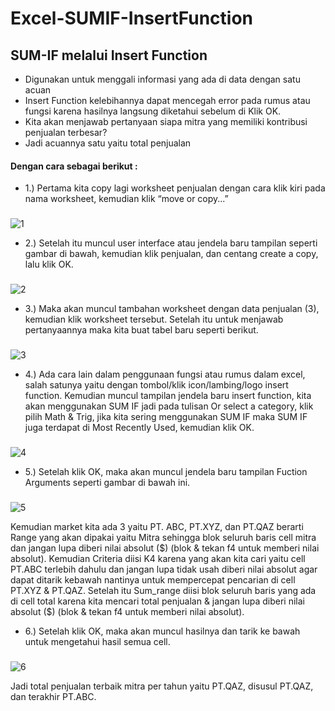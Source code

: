 # Excel-SUMIF-InsertFunction


## SUM-IF melalui Insert Function
 - Digunakan untuk menggali informasi yang ada di data dengan satu acuan
 - Insert Function kelebihannya dapat mencegah error pada rumus atau fungsi karena hasilnya langsung diketahui sebelum di Klik OK.
 - Kita akan menjawab pertanyaan siapa mitra yang memiliki kontribusi penjualan terbesar?
 - Jadi acuannya satu yaitu total penjualan


#### Dengan cara sebagai berikut :
- 1.) Pertama kita copy lagi worksheet penjualan dengan cara klik kiri pada nama worksheet, kemudian klik “move or copy...”
###
![1](https://user-images.githubusercontent.com/86678205/165497699-3c92f0ad-745d-48b8-a828-d1432825f261.png)

- 2.) Setelah itu muncul user interface atau jendela baru tampilan seperti gambar di bawah, kemudian klik penjualan, dan centang create a copy, lalu klik OK.
###
![2](https://user-images.githubusercontent.com/86678205/165497732-deeb8887-bb43-40fc-83a6-cfd0356c096c.png)

- 3.) Maka akan muncul tambahan worksheet dengan data penjualan (3), kemudian klik worksheet tersebut. Setelah itu untuk menjawab pertanyaannya maka kita buat tabel baru seperti berikut.
###
![3](https://user-images.githubusercontent.com/86678205/165497759-a2bc8e37-71ea-46ef-8b17-44d53b21ddfd.png)

- 4.) Ada cara lain dalam penggunaan fungsi atau rumus dalam excel, salah satunya yaitu dengan tombol/klik icon/lambing/logo insert function. Kemudian muncul tampilan jendela baru insert function, kita akan menggunakan SUM IF jadi pada tulisan Or select a category, klik pilih Math & Trig, jika kita sering menggunakan SUM IF maka SUM IF juga terdapat di Most Recently Used, kemudian klik OK.
###
![4](https://user-images.githubusercontent.com/86678205/165497787-19597e19-8db5-422f-8be1-e7322d86cf7a.png)

- 5.) Setelah klik OK, maka akan muncul jendela baru tampilan Fuction Arguments seperti gambar di bawah ini. 
###
![5](https://user-images.githubusercontent.com/86678205/165497814-0d6bf26c-c2d3-43c6-9d42-5448bb4e7ad0.png)

Kemudian market kita ada 3 yaitu PT. ABC, PT.XYZ, dan PT.QAZ berarti Range yang akan dipakai yaitu Mitra sehingga blok seluruh baris cell mitra dan jangan lupa diberi nilai absolut ($) (blok & tekan f4 untuk memberi nilai absolut). Kemudian Criteria diisi K4 karena yang akan kita cari yaitu cell PT.ABC terlebih dahulu dan jangan lupa tidak usah diberi nilai absolut agar dapat ditarik kebawah nantinya untuk mempercepat pencarian di cell PT.XYZ & PT.QAZ. Setelah itu Sum_range diisi blok seluruh baris yang ada di cell total karena kita mencari total penjualan & jangan lupa diberi nilai absolut ($) (blok & tekan f4 untuk memberi nilai absolut).

- 6.) Setelah klik OK, maka akan muncul hasilnya dan tarik ke bawah untuk mengetahui hasil semua cell. 
###
![6](https://user-images.githubusercontent.com/86678205/165497839-dc900108-bd0d-4599-911b-c782a2ca9b93.PNG)

Jadi total penjualan terbaik mitra per tahun yaitu PT.QAZ, disusul PT.QAZ, dan terakhir PT.ABC.
